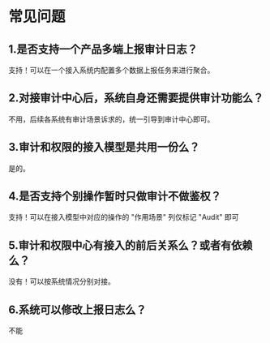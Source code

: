 # 常见问题

## 1.是否支持一个产品多端上报审计日志？

支持！可以在一个接入系统内配置多个数据上报任务来进行聚合。

## 2.对接审计中心后，系统自身还需要提供审计功能么？

不用，后续各系统有审计场景诉求的，统一引导到审计中心即可。

## 3.审计和权限的接入模型是共用一份么？

是的。

## 4.是否支持个别操作暂时只做审计不做鉴权？

支持！可以在接入模型中对应的操作的 "作用场景" 列仅标记 "Audit" 即可

## 5.审计和权限中心有接入的前后关系么？或者有依赖么？

没有！可以按系统情况分别对接。

## 6.系统可以修改上报日志么？

不能
